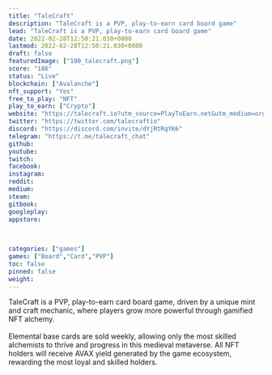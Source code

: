 ```yaml
---
title: "TaleCraft"
description: "TaleCraft is a PVP, play-to-earn card board game"
lead: "TaleCraft is a PVP, play-to-earn card board game"
date: 2022-02-28T12:50:21.030+0800
lastmod: 2022-02-28T12:50:21.030+0800
draft: false
featuredImage: ["100_talecraft.png"]
score: "186"
status: "Live"
blockchain: ["Avalanche"]
nft_support: "Yes"
free_to_play: "NFT"
play_to_earn: ["Crypto"]
website: "https://talecraft.io?utm_source=PlayToEarn.net&utm_medium=organic&utm_campaign=gamepage"
twitter: "https://twitter.com/talecraftio"
discord: "https://discord.com/invite/dYjRtRqYK6"
telegram: "https://t.me/talecraft_chat"
github: 
youtube: 
twitch: 
facebook: 
instagram: 
reddit: 
medium: 
steam: 
gitbook: 
googleplay: 
appstore: 

  
    
categories: ["games"]
games: ["Board","Card","PVP"]
toc: false
pinned: false
weight: 
---
```

TaleCraft is a PVP, play-to-earn card board game, driven by a unique mint and craft mechanic, where players grow more powerful through gamified NFT alchemy. <br> <br> Elemental base cards are sold weekly, allowing only the most skilled alchemists to thrive and progress in this medieval metaverse. All NFT holders will receive AVAX yield generated by the game ecosystem, rewarding the most loyal and skilled holders.